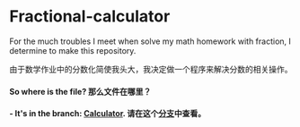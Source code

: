 # Fractional-calculator
For the much troubles I meet when solve my math homework with fraction, I determine to make this repository.

由于数学作业中的分数化简使我头大，我决定做一个程序来解决分数的相关操作。

#### So where is the file? 那么文件在哪里？
#### - It's in the branch: [Calculator](https://github.com/LimonHans/Fractional-calculator/tree/Calculator). 请在这个[分支](https://github.com/LimonHans/Fractional-calculator/tree/Calculator)中查看。
